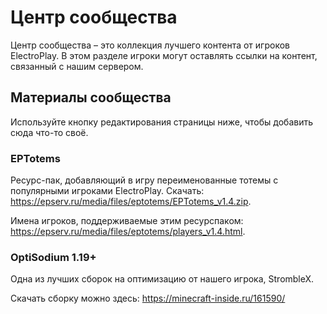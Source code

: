 # Центр сообщества

Центр сообщества – это коллекция лучшего контента от игроков ElectroPlay. В этом разделе игроки могут оставлять ссылки на контент, связанный с нашим сервером. 

## Материалы сообщества

Используйте кнопку редактирования страницы ниже, чтобы добавить сюда что-то своё.

### EPTotems

Ресурс-пак, добавляющий в игру переименованные тотемы с популярными игроками ElectroPlay. Скачать: https://epserv.ru/media/files/eptotems/EPTotems_v1.4.zip.

Имена игроков, поддерживаемые этим ресурспаком: https://epserv.ru/media/files/eptotems/players_v1.4.html.

### OptiSodium 1.19+

Одна из лучших сборок на оптимизацию от нашего игрока, StrombleX.

Скачать сборку можно здесь: https://minecraft-inside.ru/161590/
